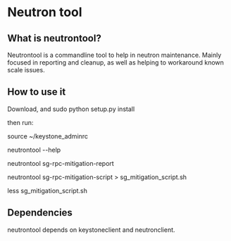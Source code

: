 # Neutron tool

## What is neutrontool?

Neutrontool is a commandline tool to help in neutron maintenance. Mainly
focused in reporting and cleanup, as well as helping to workaround known
scale issues.

## How to use it

Download, and sudo python setup.py install

then run:

source ~/keystone_adminrc

neutrontool --help

neutrontool sg-rpc-mitigation-report

neutrontool sg-rpc-mitigation-script > sg_mitigation_script.sh

less sg_mitigation_script.sh 


## Dependencies

neutrontool depends on keystoneclient and neutronclient.

